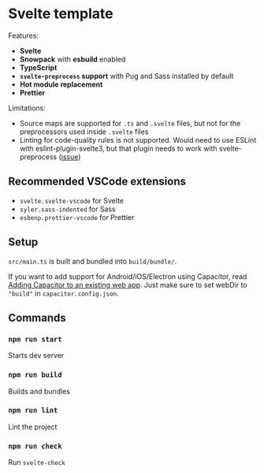 # Svelte template

Features:

- **Svelte**
- **Snowpack** with **esbuild** enabled
- **TypeScript**
- **`svelte-preprocess` support** with Pug and Sass installed by default
- **Hot module replacement**
- **Prettier**

Limitations:

- Source maps are supported for `.ts` and `.svelte` files, but not for the preprocessors used inside `.svelte` files
- Linting for code-quality rules is not supported. Would need to use ESLint with eslint-plugin-svelte3, but that plugin needs to work with svelte-preprocess ([issue](https://github.com/sveltejs/eslint-plugin-svelte3/issues/10))

## Recommended VSCode extensions

- `svelte.svelte-vscode` for Svelte
- `syler.sass-indented` for Sass
- `esbenp.prettier-vscode` for Prettier

## Setup

`src/main.ts` is built and bundled into `build/bundle/`.

If you want to add support for Android/iOS/Electron using Capacitor, read [Adding Capacitor to an existing web app](https://capacitorjs.com/docs/getting-started#adding-capacitor-to-an-existing-web-app). Just make sure to set webDir to `"build"` in `capacitor.config.json`.

## Commands

### `npm run start`

Starts dev server

### `npm run build`

Builds and bundles

### `npm run lint`

Lint the project

### `npm run check`

Run `svelte-check`
